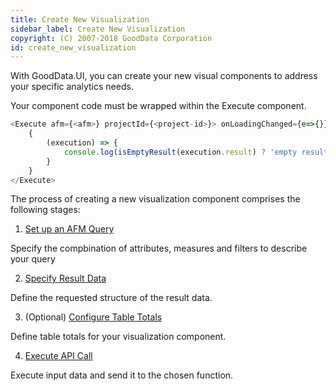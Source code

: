 ```yaml
---
title: Create New Visualization 
sidebar_label: Create New Visualization
copyright: (C) 2007-2018 GoodData Corporation
id: create_new_visualization
---
```


With GoodData.UI, you can create your new visual components to address your specific analytics needs.

Your component code must be wrapped within the Execute component.

```javascript
<Execute afm={<afm>} projectId={<project-id>}> onLoadingChanged={e=>{}} onError={e=>{}}>
    {
        (execution) => {
            console.log(isEmptyResult(execution.result) ? 'empty result' : execution.result);
        }
    }
</Execute>
```

The process of creating a new visualization component comprises the following stages:

1. [Set up an AFM Query](afm.md)

Specify the compbination of attributes, measures and filters to describe your query

2. [Specify Result Data](result_specification.md)

Define the requested structure of the result data.

3. (Optional) [Configure Table Totals](table_totals_in_execution_context.md)

Define table totals for your visualization component.

4. [Execute API Call](execution_rest_api_and_results.md)

Execute input data and send it to the chosen function.

